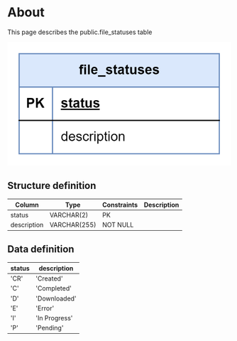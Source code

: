 # About  

This page describes the public.file_statuses table  

![Alt text](file_statuses.png)

## Structure definition  

| Column | Type | Constraints | Description |
| - | - | - | - |
| status  | VARCHAR(2) | PK |
| description  | VARCHAR(255) | NOT NULL |

## Data definition 

| status | description |
| - | - |
| 'СR'  | 'Created' |
| 'С'  | 'Completed' |
| 'D'  | 'Downloaded' |
| 'E'  | 'Error' |
| 'I'  | 'In Progress' |
| 'P'  | 'Pending' |
